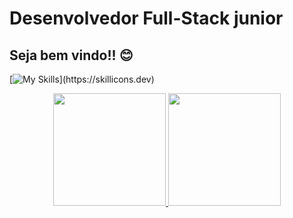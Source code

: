 # Desenvolvedor Full-Stack junior
## Seja bem vindo!! 😊
[![My Skills](https://skillicons.dev/icons?i=js,html,css,bootstrap,docker,laravel,mysql,nuxtjs,nodejs,postman,ts,)](https://skillicons.dev)

<div align="center">
        <a href="https://github.com/shalomsantos">
        <img height="180em" src="https://github-readme-stats.vercel.app/api?username=shalomsantos&show_icons=true&theme=dark&include_all_commits=true&count_private=true" />
        <img height="180em" src="https://github-readme-stats.vercel.app/api/top-langs/?username=shalomsantos&layout=compact&langs_count=7&theme=dark" />
</div>

